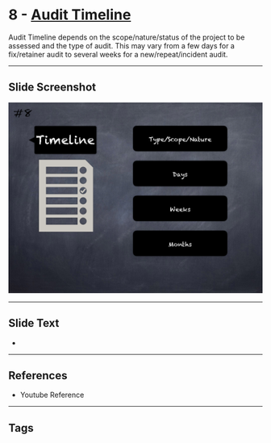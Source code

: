 
# 8 - [Audit Timeline](./Audit%20Timeline.md)

Audit Timeline depends on the scope/nature/status of the project to be assessed and the type of audit. This may vary from a few days for a fix/retainer audit to several weeks for a new/repeat/incident audit.




___
## Slide Screenshot
![008.png](../../images/6.%20Audit%20Techniques%20and%20Tools%20101/008.png)
___
## Slide Text
- 
___
## References
- Youtube Reference
___
## Tags
